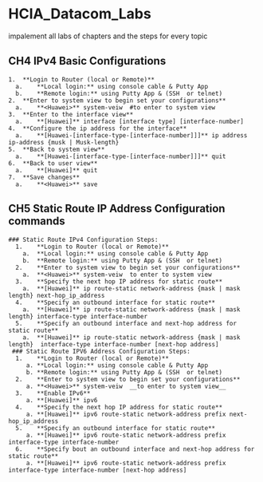 # HCIA_Datacom_Labs
impalement all labs  of chapters and the steps for every topic  

  ## CH4 IPv4 Basic Configurations
    1.	**Login to Router (local or Remote)**
      a.	**Local login:** using console cable & Putty App
      b.	**Remote login:** using Putty App & (SSH  or telnet)
    2.	**Enter to system view to begin set your configurations** 
      a.	**<Huawei>** system-veiw  #to enter to system view
    3.	**Enter to the interface view** 
      a.	**[Huawei]** interface [interface type] [interface-number]
    4.	**Configure the ip address for the interface**
      a.	**[Huawei-[interface-type-[interface-number]]]** ip address ip-address {musk | Musk-length}
    5.	**Back to system view** 
      a.	**[Huawei-[interface-type-[interface-number]]]** quit
    6.	**Back to user view**
      a.	**[Huawei]** quit
    7.	**Save changes**
      a.	**<Huawei>** save
  
  ## CH5 Static Route IP Address Configuration commands
    ### Static Route IPv4 Configuration Steps:
      1.	**Login to Router (local or Remote)**
        a.	**Local login:** using console cable & Putty App
        b.	**Remote login:** using Putty App & (SSH  or telnet)
      2.	**Enter to system view to begin set your configurations** 
        a.	**<Huawei>** system-veiw  to enter to system view
      3.	**Specify the next hop IP address for static route**
        a.	**[Huawei]** ip route-static network-address {mask | mask length} next-hop_ip_address
      4.	**Specify an outbound interface for static route**
        a.	**[Huawei]** ip route-static network-address {mask | mask length} interface-type interface-number
      5.	**Specify an outbound interface and next-hop address for static route**
        a.	**[Huawei]** ip route-static network-address {mask | mask length}  interface-type interface-number [next-hop address]
     ### Static Route IPV6 Address Configuration Steps:
      1.	**Login to Router (local or Remote)**
         a.	**Local login:** using console cable & Putty App
         b.	**Remote login:** using Putty App & (SSH  or telnet)
      2.	**Enter to system view to begin set your configurations** 
         a.	**<Huawei>** system-veiw  __to enter to system view__
      3.	**Enable IPv6**
         a.	**[Huawei]** ipv6
      4.	**Specify the next hop IP address for static route**
         a.	**[Huawei]** ipv6 route-static network-address prefix next-hop_ip_address
      5.	**Specify an outbound interface for static route**
         a.	**[Huawei]** ipv6 route-static network-address prefix interface-type interface-number
      6.	**Specify bout an outbound interface and next-hop address for static route**
         a.	**[Huawei]** ipv6 route-static network-address prefix  interface-type interface-number [next-hop address]


    

